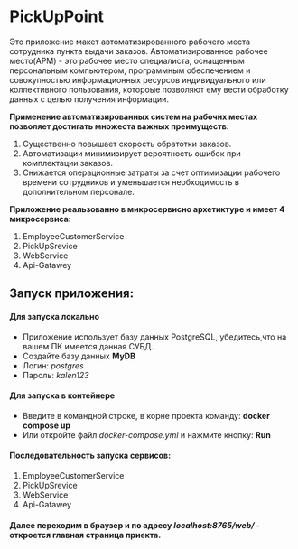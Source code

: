 # PickUpPoint

Это приложение макет автоматизированного рабочего места сотрудника пункта выдачи заказов.
Автоматизированное рабочее место(АРМ) - это рабочее место специалиста, оснащенным персональным компьютером,
программным обеспечением и совокупностью информационных ресурсов индивидуального или коллективного пользования,
котороые позволяют ему вести  обработку данных с целью получения информации.

**Применение автоматизированных систем на рабочих местах позволяет достигать множеста важных преимуществ:**
1. Существенно повышает скорость обратотки заказов.
2. Автоматизации минимизирует вероятность ошибок при комплектации заказов.
3. Снижается операционные затраты за счет оптимизации рабочего времени сотрудников и уменьшается необходимость в 
дополнительном персонале.

**Приложение реальзованно в микросервисно архетиктуре и имеет 4 микросервиса:**
1. EmployeeCustomerService
2. PickUpSrevice
3. WebService
4. Api-Gatawey

## Запуск приложения:
#### Для запуска локально
* Приложение использует базу данных PostgreSQL, убедитесь,что на вашем ПК имеется данная СУБД.
* Создайте базу данных **MyDB**
* Логин: *postgres*
* Пароль: *kalen123*

#### Для запуска в контейнере
* Введите в командной строке, в корне проекта команду: **docker compose up**
* Или откройте файл *docker-compose.yml* и нажмите кнопку: **Run**

#### Последовательность запуска сервисов:
1. EmployeeCustomerService
2. PickUpSrevice
3. WebService
4. Api-Gatawey

#### Далее переходим в браузер и по адресу ***localhost:8765/web/*** - откроется главная страница приекта.